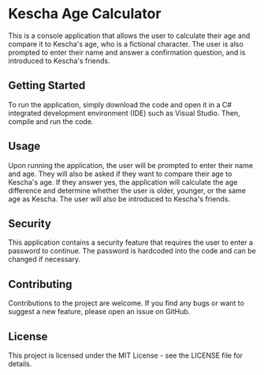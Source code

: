 # Kescha Age Calculator

This is a console application that allows the user to calculate their age and compare it to Kescha's age, who is a fictional character. The user is also prompted to enter their name and answer a confirmation question, and is introduced to Kescha's friends.

## Getting Started

To run the application, simply download the code and open it in a C# integrated development environment (IDE) such as Visual Studio. Then, compile and run the code.

## Usage

Upon running the application, the user will be prompted to enter their name and age. They will also be asked if they want to compare their age to Kescha's age. If they answer yes, the application will calculate the age difference and determine whether the user is older, younger, or the same age as Kescha. The user will also be introduced to Kescha's friends.

## Security

This application contains a security feature that requires the user to enter a password to continue. The password is hardcoded into the code and can be changed if necessary.

## Contributing

Contributions to the project are welcome. If you find any bugs or want to suggest a new feature, please open an issue on GitHub.

## License

This project is licensed under the MIT License - see the LICENSE file for details.
 